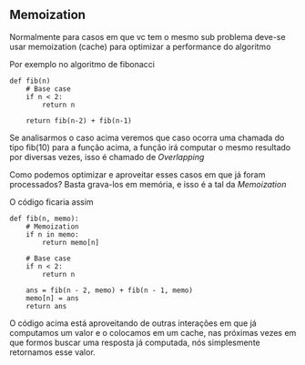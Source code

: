 ## Memoization
Normalmente para casos em que vc tem o mesmo sub problema deve-se usar memoization (cache) para optimizar a performance do algoritmo

Por exemplo no algoritmo de fibonacci

```
def fib(n)
    # Base case
    if n < 2:
        return n

    return fib(n-2) + fib(n-1)

``` 

Se analisarmos o caso acima veremos que caso ocorra uma chamada do tipo fib(10) para a função acima, a função irá computar o mesmo resultado por diversas vezes, isso é chamado de *Overlapping*

Como podemos optimizar e aproveitar esses casos em que já foram processados?
Basta grava-los em memória, e isso é a tal da *Memoization* 

O código ficaria assim

```
def fib(n, memo):
    # Memoization
    if n in memo:
        return memo[n]

    # Base case
    if n < 2:
        return n

    ans = fib(n - 2, memo) + fib(n - 1, memo)
    memo[n] = ans
    return ans
```

O código acima está aproveitando de outras interações em que já computamos um valor e o colocamos em um cache, nas próximas vezes em que formos buscar uma resposta já computada, nós simplesmente retornamos esse valor.

